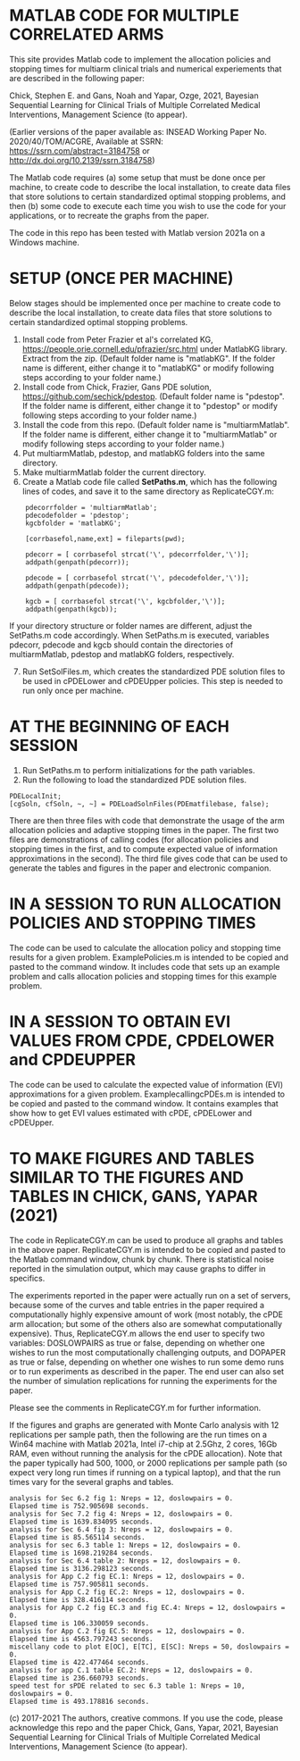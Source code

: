 # MATLAB CODE FOR MULTIPLE CORRELATED ARMS

This site provides Matlab code to implement the allocation policies and stopping times for multiarm clinical trials and numerical experiements that are described in the following paper: 

Chick, Stephen E. and Gans, Noah and Yapar, Ozge, 2021, Bayesian Sequential Learning for Clinical Trials of Multiple Correlated Medical Interventions, Management Science (to appear). 

(Earlier versions of the paper available as: INSEAD Working Paper No. 2020/40/TOM/ACGRE, Available at SSRN: https://ssrn.com/abstract=3184758 or http://dx.doi.org/10.2139/ssrn.3184758)

The Matlab code requires (a) some setup that must be done once per machine, to create code to describe the local installation, to create data files that store solutions to certain standardized optimal stopping problems, and then (b) some code to execute each time you wish to use the code for your applications, or to recreate the graphs from the paper. 

The code in this repo has been tested with Matlab version 2021a on a Windows machine.  

# SETUP (ONCE PER MACHINE)
Below stages should be implemented once per machine to create code to describe the local installation, to create data files that store solutions to certain standardized optimal stopping problems.

1. Install code from Peter Frazier et al's correlated KG, https://people.orie.cornell.edu/pfrazier/src.html under MatlabKG library. Extract from the zip. (Default folder name is "matlabKG". If the folder name is different, either change it to "matlabKG" or modify following steps according to your folder name.)
2. Install code from Chick, Frazier, Gans PDE solution, https://github.com/sechick/pdestop. (Default folder name is "pdestop". If the folder name is different, either change it to "pdestop" or modify following steps according to your folder name.)
3. Install the code from this repo. (Default folder name is "multiarmMatlab". If the folder name is different, either change it to "multiarmMatlab" or modify following steps according to your folder name.)
4. Put multiarmMatlab, pdestop, and matlabKG folders into the same directory. 
5. Make multiarmMatlab folder the current directory. 
6. Create a Matlab code file called **SetPaths.m**, which has the following lines of codes, and save it to the same directory as ReplicateCGY.m:
```
    pdecorrfolder = 'multiarmMatlab';
    pdecodefolder = 'pdestop';
    kgcbfolder = 'matlabKG';
    
    [corrbasefol,name,ext] = fileparts(pwd);

    pdecorr = [ corrbasefol strcat('\', pdecorrfolder,'\')];
    addpath(genpath(pdecorr));

    pdecode = [ corrbasefol strcat('\', pdecodefolder,'\')];
    addpath(genpath(pdecode));
    
    kgcb = [ corrbasefol strcat('\', kgcbfolder,'\')];
    addpath(genpath(kgcb));
```	
If your directory structure or folder names are different, adjust the SetPaths.m code accordingly. When SetPaths.m is executed, variables pdecorr, pdecode and kgcb should contain the directories of multiarmMatlab, pdestop and matlabKG folders, respectively.

7. Run SetSolFiles.m, which creates the standardized PDE solution files to be used in cPDELower and cPDEUpper policies. This step is needed to run only once per machine.

# AT THE BEGINNING OF EACH SESSION
1. Run SetPaths.m to perform initializations for the path variables.
2. Run the following to load the standardized PDE solution files.
```
PDELocalInit;
[cgSoln, cfSoln, ~, ~] = PDELoadSolnFiles(PDEmatfilebase, false);
```
There are then three files with code that demonstrate the usage of the arm allocation policies and adaptive stopping times in the paper. The first two files are demonstrations of calling codes (for allocation policies and stopping times in the first, and to compute expected value of information approximations in the second). The third file gives code that can be used to generate the tables and figures in the paper and electronic companion.

# IN A SESSION TO RUN ALLOCATION POLICIES AND STOPPING TIMES
The code can be used to calculate the allocation policy and stopping time results for a given problem. ExamplePolicies.m is intended to be copied and pasted to the command window. It includes code that sets up an example problem and calls allocation policies and stopping times for this example problem. 

# IN A SESSION TO OBTAIN EVI VALUES FROM CPDE, CPDELOWER and CPDEUPPER
The code can be used to calculate the expected value of information (EVI) approximations for a given problem. ExamplecallingcPDEs.m is intended to be copied and pasted to the command window. It contains examples that show how to get EVI values estimated with cPDE, cPDELower and cPDEUpper. 

# TO MAKE FIGURES AND TABLES SIMILAR TO THE FIGURES AND TABLES IN CHICK, GANS, YAPAR (2021)
The code in ReplicateCGY.m can be used to produce all graphs and tables in the above paper. ReplicateCGY.m is intended to be copied and pasted to the Matlab command window, chunk by chunk. There is statistical noise reported in the simulation output, which may cause graphs to differ in specifics. 

The experiments reported in the paper were actually run on a set of servers, because some of the curves and table entries in the paper required a computationally highly expensive amount of work (most notably, the cPDE arm allocation; but some of the others also are somewhat computationally expensive). Thus, ReplicateCGY.m allows the end user to specify two variables: DOSLOWPAIRS as true or false, depending on whether one wishes to run the most computationally challenging outputs, and DOPAPER as true or false, depending on whether one wishes to run some demo runs or to run experiments as described in the paper. The end user can also set the number of simulation replications for running the experiments for the paper. 

Please see the comments in ReplicateCGY.m for further information.

If the figures and graphs are generated with Monte Carlo analysis with 12 replications per sample path, then the following are the run times on a Win64 machine with Matlab 2021a, Intel i7-chip at 2.5Ghz, 2 cores, 16Gb RAM, even without running the analysis for the cPDE allocation). Note that the paper typically had 500, 1000, or 2000 replications per sample path (so expect very long run times if running on a typical laptop), and that the run times vary for the several graphs and tables.
```
analysis for Sec 6.2 fig 1: Nreps = 12, doslowpairs = 0.
Elapsed time is 752.905698 seconds.
analysis for Sec 7.2 fig 4: Nreps = 12, doslowpairs = 0.
Elapsed time is 1639.834095 seconds.
analysis for Sec 6.4 fig 3: Nreps = 12, doslowpairs = 0.
Elapsed time is 85.565114 seconds.
analysis for sec 6.3 table 1: Nreps = 12, doslowpairs = 0.
Elapsed time is 1698.219284 seconds.
analysis for Sec 6.4 table 2: Nreps = 12, doslowpairs = 0.
Elapsed time is 3136.298123 seconds.
analysis for App C.2 fig EC.1: Nreps = 12, doslowpairs = 0.
Elapsed time is 757.905811 seconds.
analysis for App C.2 fig EC.2: Nreps = 12, doslowpairs = 0.
Elapsed time is 328.416114 seconds.
analysis for App C.2 fig EC.3 and fig EC.4: Nreps = 12, doslowpairs = 0.
Elapsed time is 106.330059 seconds.
analysis for App C.2 fig EC.5: Nreps = 12, doslowpairs = 0.
Elapsed time is 4563.797243 seconds.
miscellany code to plot E[OC], E[TC], E[SC]: Nreps = 50, doslowpairs = 0.
Elapsed time is 422.477464 seconds.
analysis for app C.1 table EC.2: Nreps = 12, doslowpairs = 0.
Elapsed time is 236.660793 seconds.
speed test for sPDE related to sec 6.3 table 1: Nreps = 10, doslowpairs = 0.
Elapsed time is 493.178816 seconds.
```

(c) 2017-2021 The authors, creative commons. If you use the code, please acknowledge this repo and the paper Chick, Gans, Yapar, 2021, Bayesian Sequential Learning for Clinical Trials of Multiple Correlated Medical Interventions, Management Science (to appear). 
